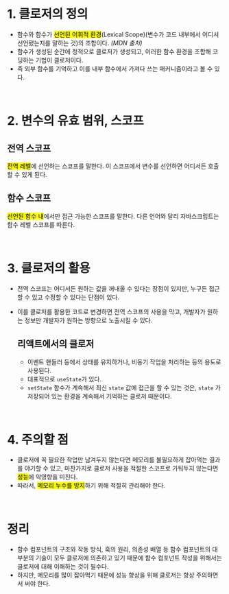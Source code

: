 # 1. 클로저의 정의
- 함수와 함수가 <mark>선언된 어휘적 환경</mark>(Lexical Scope)(변수가 코드 내부에서 어디서 선언됐는지를 말하는 것)의 조합이다. *(MDN 출처)*
- 함수가 생성된 순간에 정적으로 클로저가 생성되고, 이러한 함수 환경을 조합해 코딩하는 기법이 클로저이다.
- 즉 외부 함수를 기억하고 이를 내부 함수에서 가져다 쓰는 매커니즘이라고 볼 수 있다.

<br>

# 2. 변수의 유효 범위, 스코프
## 전역 스코프
<mark>전역 레벨</mark>에 선언하는 스코프를 말한다. 이 스코프에서 변수를 선언하면 어디서든 호출할 수 있게 된다.

## 함수 스코프
<mark>선언된 함수 내</mark>에서만 접근 가능한 스코프를 말한다. 다른 언어와 달리 자바스크립트는 함수 레벨 스코프를 따른다.

<br>

# 3. 클로저의 활용
- 전역 스코프는 어디서든 원하는 값을 꺼내올 수 있다는 장점이 있지만, 누구든 접근할 수 있고 수정할 수 있다는 단점이 있다.
- 이를 클로저를 활용한 코드로 변경하면 전역 스코프의 사용을 막고, 개발자가 원하는 정보만 개발자가 원하는 방향으로 노출시킬 수 있다.

  ## 리액트에서의 클로저
  - 이벤트 핸들러 등에서 상태를 유지하거나, 비동기 작업을 처리하는 등의 용도로 사용된다.
  - 대표적으로 `useState`가 있다.
  - `setState` 함수가 계속해서 최신 `state` 값에 접근을 할 수 있는 것은, `state` 가 저장되어 있는 환경을 계속해서 기억하는 클로저 때문이다.

<br>

# 4. 주의할 점
- 클로저에 꼭 필요한 작업만 남겨두지 않는다면 메모리를 불필요하게 잡아먹는 결과를 야기할 수 있고, 마찬가지로 클로저 사용을 적절한 스코프로 가둬두지 않는다면 <mark>성능</mark>에 악영향을 미친다.
- 따라서, <mark>메모리 누수를 방지</mark>하기 위해 적절히 관리해야 한다.

<br>

# 정리
- 함수 컴포넌트의 구조와 작동 방식, 훅의 원리, 의존성 배열 등 함수 컴포넌트의 대부분의 기술이 모두 클로저에 의존하고 있기 때문에 함수 컴포넌트 작성을 위해서는 클로저에 대해 이해하는 것이 필수다.
- 하지만, 메모리를 많이 잡아먹기 때문에 성능 향상을 위해 클로저는 항상 주의하면서 써야 한다.
